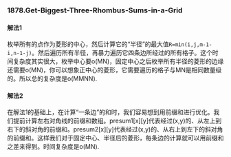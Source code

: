 ### 1878.Get-Biggest-Three-Rhombus-Sums-in-a-Grid

#### 解法1
枚举所有的点作为菱形的中心，然后计算它的“半径”的最大值```R=min(i,j,m-1-i,n-1-j)```。然后遍历所有半径，再暴力遍历它四条边所经过的所有格子。这个时间复杂度其实很大，枚举中心要o(MN)，固定中心之后枚举所有半径的菱形的边缘还需要o(MN)，你可以想象正中心的菱形，它需要遍历的格子与MN是相同数量级的。所以总的复杂度是o(MMNN).

#### 解法2
在解法1的基础上，在计算“一条边”的和时，我们容易想到用前缀和进行优化。我们提前计算左右对角线的前缀和数组。presum1[x][y]代表经过(x,y)的、从左上到右下的斜对角的前缀和。presum2[x][y]代表经过(x,y)的、从右上到左下的斜对角的前缀和。这样我们对于固定中心、半径后的菱形，每条边的计算就可以用前缀和之差来得到。时间复杂度是o(MN).
